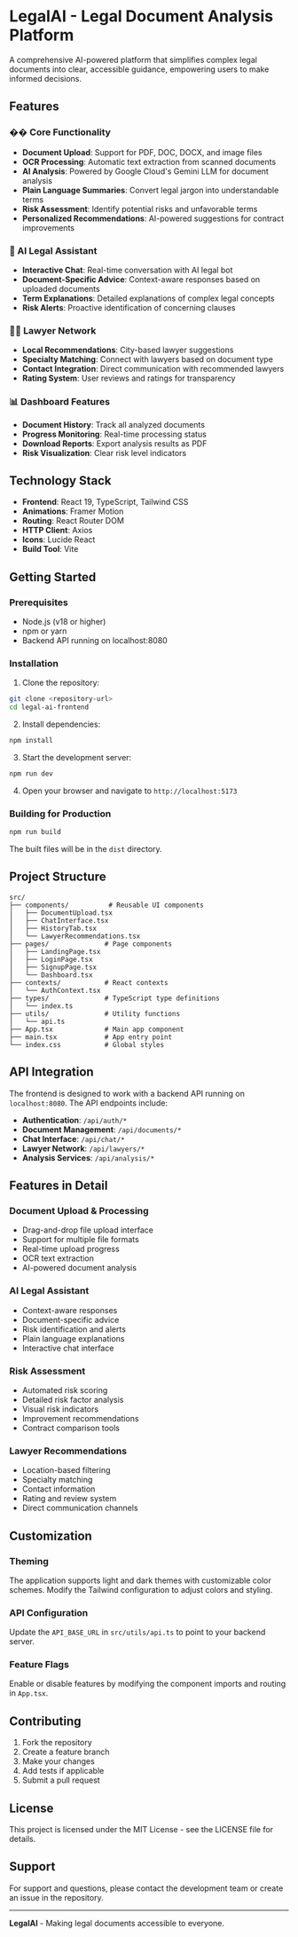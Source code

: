 # LegalAI - Legal Document Analysis Platform

A comprehensive AI-powered platform that simplifies complex legal documents into clear, accessible guidance, empowering users to make informed decisions.

## Features

### �� Core Functionality
- **Document Upload**: Support for PDF, DOC, DOCX, and image files
- **OCR Processing**: Automatic text extraction from scanned documents
- **AI Analysis**: Powered by Google Cloud's Gemini LLM for document analysis
- **Plain Language Summaries**: Convert legal jargon into understandable terms
- **Risk Assessment**: Identify potential risks and unfavorable terms
- **Personalized Recommendations**: AI-powered suggestions for contract improvements

### 🤖 AI Legal Assistant
- **Interactive Chat**: Real-time conversation with AI legal bot
- **Document-Specific Advice**: Context-aware responses based on uploaded documents
- **Term Explanations**: Detailed explanations of complex legal concepts
- **Risk Alerts**: Proactive identification of concerning clauses

### 👨‍💼 Lawyer Network
- **Local Recommendations**: City-based lawyer suggestions
- **Specialty Matching**: Connect with lawyers based on document type
- **Contact Integration**: Direct communication with recommended lawyers
- **Rating System**: User reviews and ratings for transparency

### 📊 Dashboard Features
- **Document History**: Track all analyzed documents
- **Progress Monitoring**: Real-time processing status
- **Download Reports**: Export analysis results as PDF
- **Risk Visualization**: Clear risk level indicators

## Technology Stack

- **Frontend**: React 19, TypeScript, Tailwind CSS
- **Animations**: Framer Motion
- **Routing**: React Router DOM
- **HTTP Client**: Axios
- **Icons**: Lucide React
- **Build Tool**: Vite

## Getting Started

### Prerequisites
- Node.js (v18 or higher)
- npm or yarn
- Backend API running on localhost:8080

### Installation

1. Clone the repository:
```bash
git clone <repository-url>
cd legal-ai-frontend
```

2. Install dependencies:
```bash
npm install
```

3. Start the development server:
```bash
npm run dev
```

4. Open your browser and navigate to `http://localhost:5173`

### Building for Production

```bash
npm run build
```

The built files will be in the `dist` directory.

## Project Structure

```
src/
├── components/          # Reusable UI components
│   ├── DocumentUpload.tsx
│   ├── ChatInterface.tsx
│   ├── HistoryTab.tsx
│   └── LawyerRecommendations.tsx
├── pages/              # Page components
│   ├── LandingPage.tsx
│   ├── LoginPage.tsx
│   ├── SignupPage.tsx
│   └── Dashboard.tsx
├── contexts/           # React contexts
│   └── AuthContext.tsx
├── types/              # TypeScript type definitions
│   └── index.ts
├── utils/              # Utility functions
│   └── api.ts
├── App.tsx             # Main app component
├── main.tsx            # App entry point
└── index.css           # Global styles
```

## API Integration

The frontend is designed to work with a backend API running on `localhost:8080`. The API endpoints include:

- **Authentication**: `/api/auth/*`
- **Document Management**: `/api/documents/*`
- **Chat Interface**: `/api/chat/*`
- **Lawyer Network**: `/api/lawyers/*`
- **Analysis Services**: `/api/analysis/*`

## Features in Detail

### Document Upload & Processing
- Drag-and-drop file upload interface
- Support for multiple file formats
- Real-time upload progress
- OCR text extraction
- AI-powered document analysis

### AI Legal Assistant
- Context-aware responses
- Document-specific advice
- Risk identification and alerts
- Plain language explanations
- Interactive chat interface

### Risk Assessment
- Automated risk scoring
- Detailed risk factor analysis
- Visual risk indicators
- Improvement recommendations
- Contract comparison tools

### Lawyer Recommendations
- Location-based filtering
- Specialty matching
- Contact information
- Rating and review system
- Direct communication channels

## Customization

### Theming
The application supports light and dark themes with customizable color schemes. Modify the Tailwind configuration to adjust colors and styling.

### API Configuration
Update the `API_BASE_URL` in `src/utils/api.ts` to point to your backend server.

### Feature Flags
Enable or disable features by modifying the component imports and routing in `App.tsx`.

## Contributing

1. Fork the repository
2. Create a feature branch
3. Make your changes
4. Add tests if applicable
5. Submit a pull request

## License

This project is licensed under the MIT License - see the LICENSE file for details.

## Support

For support and questions, please contact the development team or create an issue in the repository.

---

**LegalAI** - Making legal documents accessible to everyone.

